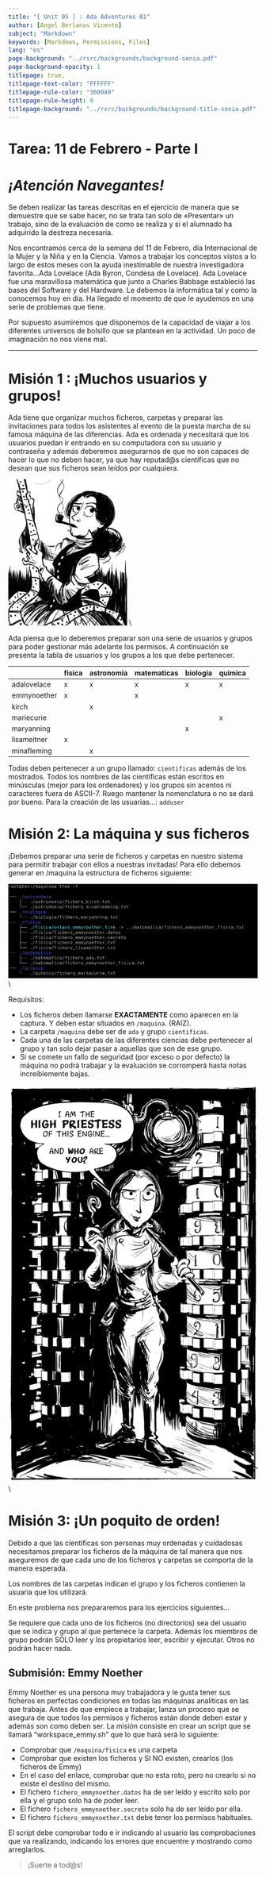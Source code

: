 ```yaml
---
title: "[ Unit 05 ] : Ada Adventures 01"
author: [Angel Berlanas Vicente]
subject: "Markdown"
keywords: [Markdown, Permissions, Files]
lang: "es"
page-background: "../rsrc/backgrounds/background-senia.pdf"
page-background-opacity: 1
titlepage: true,
titlepage-text-color: "FFFFFF"
titlepage-rule-color: "360049"
titlepage-rule-height: 0
titlepage-background: "../rsrc/backgrounds/background-title-senia.pdf"
---
```


# Tarea: 11 de Febrero - Parte I

# _¡Atención Navegantes!_
Se deben realizar las tareas descritas en el ejercicio de manera que se demuestre que se sabe hacer, no se trata tan solo de «Presentar» un trabajo, sino de la evaluación de como se realiza y si el alumnado ha adquirido la destreza necesaria.

Nos encontramos cerca de la semana del 11 de Febrero, día Internacional de la Mujer y la Niña y en la Ciencia. Vamos a trabajar los conceptos vistos a lo largo de estos meses con la ayuda inestimable de nuestra investigadora favorita...Ada Lovelace (Ada Byron, Condesa de Lovelace). 
Ada Lovelace fue una maravillosa matemática que junto a Charles Babbage estableció las bases del Software y del Hardware. Le debemos la informática tal y como la conocemos hoy en día. Ha llegado el momento de que le ayudemos en una serie de problemas que tiene.

Por supuesto asumiremos que disponemos de la capacidad de viajar a los diferentes universos de bolsillo que se plantean en la actividad. Un poco de imaginación no nos viene mal.

----

# Misión 1 : ¡Muchos usuarios y grupos!

Ada tiene que organizar muchos ficheros, carpetas y preparar las invitaciones para todos los asistentes al evento de la puesta marcha de su famosa máquina de las diferencias.
Ada es ordenada y necesitará que los usuarios puedan ir entrando en su computadora con su usuario y contraseña y además deberemos asegurarnos de que no son capaces de hacer lo que no deben hacer, ya que hay reputad@s científicas que no desean que sus ficheros sean leídos por cualquiera.

![Ada](11DeFebrero_Ada/ada01.png)
\ 

Ada piensa que lo deberemos preparar son una serie de usuarios y grupos para poder gestionar más adelante los permisos.
A continuación se presenta la tabla de usuarios y los grupos a los que debe pertenecer.

|       | fisica | astronomia | matematicas | biologia | quimica |
| ----- | ------ | ---------- | ----------- | -------- | ------- |
|adalovelace | x | x | x  | x | x | 
|emmynoether | x |  | x  |  |  |
|kirch |  | x |   |  |  |
|mariecurie |  |  |   |  | x |
|maryanning |  |  |   | x |  |
| lisameitner | x | |  | |  | |
| minafleming| | x | | | |

Todas deben pertenecer a un grupo llamado: `cientificas` además de los mostrados.
Todos los nombres de las científicas están escritos en minúsculas (mejor para los ordenadores) y los grupos sin acentos ni caracteres fuera de ASCII-7. Ruego mantener la nomenclatura o no se dará por bueno. 
Para la creación de las usuarias…: `adduser`

# Misión 2: La máquina y sus ficheros

¡Debemos preparar una serie de ficheros y carpetas en nuestro sistema para permitir trabajar con ellos a nuestras invitadas!
Para ello debemos generar en /maquina la estructura de ficheros siguiente:

![Estructura ficheros](11DeFebrero_Ada/estructuraficheros.png)
\ 

Requisitos:

* Los ficheros deben llamarse **EXACTAMENTE** como aparecen en la captura.  Y deben estar situados en `/maquina`. (RAIZ).
* La carpeta `/maquina` debe ser de `ada` y grupo `cientificas`.
* Cada una de las carpetas de las diferentes ciencias debe pertenecer al grupo y tan solo dejar pasar a aquellas que son de ese grupo.
* Si se comete un fallo de seguridad (por exceso o por defecto) la máquina no podrá trabajar y la evaluación se corromperá hasta notas increíblemente bajas.


![Ada 02](11DeFebrero_Ada/ada02.png)
\ 

# Misión 3: ¡Un poquito de orden!

Debido a que las científicas son personas muy ordenadas y cuidadosas necesitamos preparar los ficheros de la máquina de tal manera que nos aseguremos de que cada uno de los ficheros y carpetas se comporta de la manera esperada.

Los nombres de las carpetas indican el grupo y los ficheros contienen la usuaria que los utilizará. 

En este problema nos prepararemos para los ejercicios siguientes…

Se requiere que cada uno de los ficheros (no directorios) sea del usuario que se indica y grupo al que pertenece la carpeta. Además los miembros de grupo podrán SOLO leer y los propietarios leer, escribir y ejecutar. Otros no podrán hacer nada.

## Submisión: Emmy Noether

Emmy Noether es una persona muy trabajadora y le gusta tener sus ficheros en perfectas condiciones en todas las máquinas analíticas en las que trabaja. Antes de que empiece a trabajar, lanza un proceso que se asegura de que todos los permisos y ficheros están donde deben estar y además son como deben ser.
La misión consiste en crear un script que se llamará “workspace_emmy.sh” que lo que hará será lo siguiente:

* Comprobar que `/maquina/fisica` es una carpeta
* Comprobar que existen los ficheros y SI NO existen, crearlos (los ficheros de Emmy)
* En el caso del enlace, comprobar que no esta roto, pero no crearlo  si no existe el destino del mismo.
* El fichero `fichero_emmynoether.datos` ha de ser leído y escrito solo por ella y el grupo solo ha de poder leer.
* El fichero `fichero_emmynoether.secreto` solo ha de ser leído por ella.
* El fichero `fichero_emmynoether.txt` debe tener los permisos habituales.

El script debe comprobar todo e ir indicando al usuario las comprobaciones que va realizando, indicando los errores que encuentre y mostrando como arreglarlos.

>¡Suerte a tod@s!